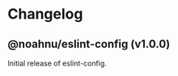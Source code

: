 # Changelog

<!-- MONOWEAVE:BELOW -->

## @noahnu/eslint-config (v1.0.0) <a name="1.0.0"></a>

Initial release of eslint-config.

